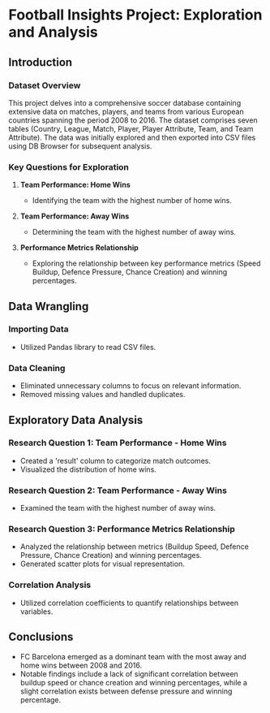 # Football Insights Project: Exploration and Analysis

## Introduction

### Dataset Overview

This project delves into a comprehensive soccer database containing extensive data on matches, players, and teams from various European countries spanning the period 2008 to 2016. The dataset comprises seven tables (Country, League, Match, Player, Player Attribute, Team, and Team Attribute). The data was initially explored and then exported into CSV files using DB Browser for subsequent analysis.

### Key Questions for Exploration

1. **Team Performance: Home Wins**
   - Identifying the team with the highest number of home wins.

2. **Team Performance: Away Wins**
   - Determining the team with the highest number of away wins.

3. **Performance Metrics Relationship**
   - Exploring the relationship between key performance metrics (Speed Buildup, Defence Pressure, Chance Creation) and winning percentages.

## Data Wrangling

### Importing Data

- Utilized Pandas library to read CSV files.

### Data Cleaning

- Eliminated unnecessary columns to focus on relevant information.
- Removed missing values and handled duplicates.

## Exploratory Data Analysis

### Research Question 1: Team Performance - Home Wins

- Created a 'result' column to categorize match outcomes.
- Visualized the distribution of home wins.

### Research Question 2: Team Performance - Away Wins

- Examined the team with the highest number of away wins.
  
### Research Question 3: Performance Metrics Relationship

- Analyzed the relationship between metrics (Buildup Speed, Defence Pressure, Chance Creation) and winning percentages.
- Generated scatter plots for visual representation.

### Correlation Analysis

- Utilized correlation coefficients to quantify relationships between variables.

## Conclusions

- FC Barcelona emerged as a dominant team with the most away and home wins between 2008 and 2016.
- Notable findings include a lack of significant correlation between buildup speed or chance creation and winning percentages, while a slight correlation exists between defense pressure and winning percentage.
